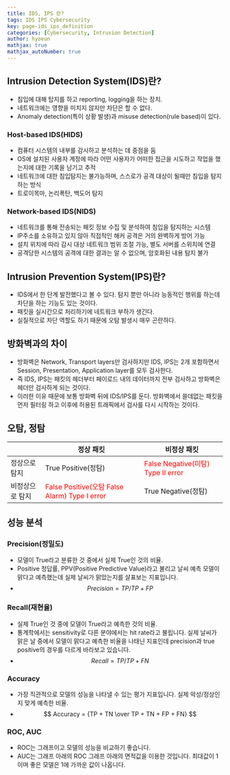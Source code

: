 ```yaml
---
title: IDS, IPS 란?
tags: IDS IPS Cybersecurity
key: page-ids_ips_definition
categories: [Cybersecurity, Intrusion Detection]
author: hyoeun
mathjax: true
mathjax_autoNumber: true
---
```


## Intrusion Detection System(IDS)란?
* 침입에 대해 탑지를 하고 reporting, logging을 하는 장치.
* 네트워크에는 영향을 미치지 않지만 차단은 할 수 없다.
* Anomaly detection(특이 상황 발생)과 misuse detection(rule based)이 있다.

### Host-based IDS(HIDS)
* 컴퓨터 시스템의 내부를 감시하고 분석하는 데 중점을 둠
* OS에 설치된 사용자 계정에 따라 어떤 사용자가 어떠한 접근을 시도하고 작업을 했는지에 대한 기록을 남기고 추적
* 네트워크에 대한 침입탐지는 불가능하며, 스스로가 공격 대상이 될때만 침입을 탐지하는 방식
* 트로이목마, 논리폭탄, 백도어 탐지

### Network-based IDS(NIDS)
* 네트워크를 통해 전송되는 패킷 정보 수집 및 분석하여 침입을 탐지하는 시스템
* IP주소를 소유하고 있지 않아 직접적인 해커 공격은 거의 완벽하게 방어 가능
* 설치 위치에 따라 감시 대상 네트워크 범위 조절 가능, 별도 서버를 스위치에 연결
* 공격당한 시스템의 공격에 대한 결과는 알 수 없으며, 암호화된 내용 탐지 불가

## Intrusion Prevention System(IPS)란?
* IDS에서 한 단계 발전했다고 볼 수 있다. 탐지 뿐만 아니라 능동적인 행위를 하는데 차단을 하는 기능도 있는 것이다.
* 패킷을 실시간으로 처리하기에 네트워크 부하가 생긴다.
* 실질적으로 차단 역할도 하기 때문에 오탐 발생시 매우 곤란하다.

## 방화벽과의 차이
* 방화벽은 Network, Transport layers만 검사하지만 IDS, IPS는 2개 포함하면서 Session, Presentation, Application layer를 모두 검사한다.
* 즉 IDS, IPS는 패킷의 헤더부터 페이로드 내의 데이터까지 전부 검사하고 방화벽은 헤더만 검사하게 되는 것이다.
* 이러한 이유 때문에 보통 방화벽 뒤에 IDS/IPS를 둔다. 방화벽에서 쓸데없는 패킷을 먼저 필터링 하고 이후에 허용된 트래픽에서 검사를 다시 시작하는 것이다.

## 오탐, 정탐

||정상 패킷|비정상 패킷|
|---|---|---|
|정상으로 탐지|True Positive(정탐)|<span style="color:red">False Negative(미탐) Type II error</span>|
|비정상으로 탐지|<span style="color:red">False Positive(오탐 False Alarm) Type I error</span>|True Negative(정탐)|

## 성능 분석

### Precision(정밀도)
* 모델이 True라고 분류한 것 중에서 실제 True인 것의 비율.
* Positive 정답률, PPV(Positive Predictive Value)라고 불리고 날씨 예측 모델이 맑다고 예측했는데 실제 날씨가 맑았는지를 살표보는 지표입니다.
* $$ Precision = {TP / TP + FP} $$

### Recall(재현율)
* 실제 True인 것 중에 모델이 True라고 예측한 것의 비율.
* 통계학에서는 sensitivity로 다른 분야에서는 hit rate라고 불립니다. 실제 날씨가 맑은 날 중에서 모델이 맑다고 예측한 비율을 나태닌 지표인데 precision과 true positive의 경우를 다르게 바라보고 있습니다.
* $$ Recall = {TP / TP + FN} $$

### Accuracy
* 가장 직관적으로 모델의 성능을 나타낼 수 있는 평가 지표입니다. 실제 악성/정상인지 맞게 예측한 비율.
* $$ Accuracy = {TP + TN \over TP + TN + FP + FN} $$

### ROC, AUC
* ROC는 그래프이고 모델의 성능을 비교하기 좋습니다.
* AUC는 그래프 아래의 ROC 그래프 아래의 면적값을 이용한 것입니다. 최대값이 1이며 좋은 모델은 1에 가까운 값이 나옵니다.